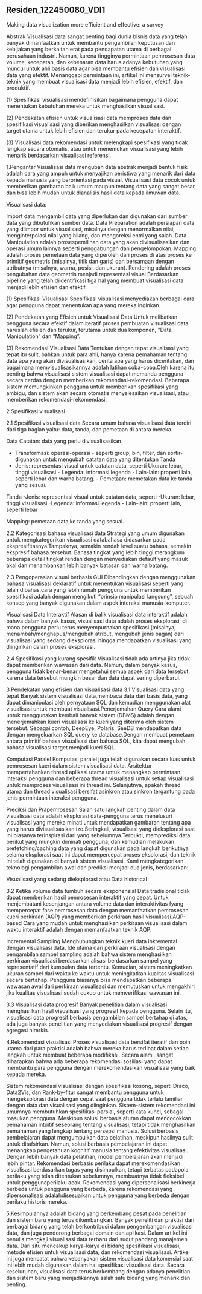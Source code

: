 ## Residen_122450080_VDI1

Making data visualization more efficient and effective: a survey

Abstrak Visualisasi data sangat penting bagi dunia bisnis data yang telah banyak dimanfaatkan untuk membantu pengambilan keputusan dan kebijakan yang berkaitan erat pada pendapatan utama di berbagai perusahaan industri. Namun, karena tingginya permintaan pemrosesan data volume, kecepatan, dan kebenaran data harus adanya kebutuhan yang muncul untuk ahli basis data agar bisa membantu efisien dan visualisasi data yang efektif. Menanggapi permintaan ini, artikel ini mensurvei teknik-teknik yang membuat visualisasi data menjadi lebih efisien, efektif, dan produktif.

(1) Spesifikasi visualisasi mendefinisikan bagaimana pengguna dapat menentukan kebutuhan mereka untuk menghasilkan visualisasi.

(2) Pendekatan efisien untuk visualisasi data memproses data dan spesifikasi visualisasi yang diberikan menghasilkan visualisasi dengan target utama untuk lebih efisien dan terukur pada kecepatan interaktif.

(3) Visualisasi data rekomendasi untuk melengkapi spesifikasi yang tidak lengkap secara otomatis, atau untuk menemukan visualisasi yang lebih menarik berdasarkan visualisasi referensi.


1.Pengantar Visualisasi data mengubah data abstrak menjadi bentuk fisik adalah cara yang ampuh untuk menyajikan peristiwa yang menarik dari data kepada manusia yang berorientasi pada visual. Visualisasi data cocok untuk memberikan gambaran baik umum maupun tentang data yang sangat besar, dan bisa lebih mudah untuk dianalisis hasil data kepada ilmuwan data.

Visualisasi data:

Import data mengambil data yang diperlukan dan digunakan dari sumber data yang dibutuhkan sumber data.
Data Preparation adalah persiapan data yang diimpor untuk visualisasi, misalnya dengan menormalkan nilai, menginterpolasi nilai yang hilang, dan mengoreksi entri yang salah.
Data Manipulation adalah prosespemilihan data yang akan divisualisasikan dan operasi umum lainnya seperti penggabungan dan pengelompokan.
Mapping adalah proses pemetaan data yang diperoleh dari proses di atas proses ke primitif geometris (misalnya, titik dan garis) dan bersamaan dengan atributnya (misalnya, warna, posisi, dan ukuran).
Rendering adalah proses pengubahan data geometris menjadi representasi visual
Berdasarkan pipeline yang telah diidentifikasi tiga hal yang membuat visualisasi data menjadi lebih efisien dan efektif.

(1) Spesifikasi Visualisasi Spesifikasi visualisasi menyediakan berbagai cara agar pengguna dapat menentukan apa yang mereka inginkan.

(2) Pendekatan yang Efisien untuk Visualisasi Data Untuk melibatkan pengguna secara efektif dalam iteratif proses pembuatan visualisasi data haruslah efisien dan terukur, terutama untuk dua komponen, "Data Manipulation” dan ”Mapping”.

(3).Rekomendasi Visualisasi Data Tentukan dengan tepat visualisasi yang tepat itu sulit, bahkan untuk para ahli, hanya karena pemahaman tentang data apa yang akan divisualisasikan, cerita apa yang harus diceritakan, dan bagaimana memvisualisasikannya adalah latihan coba-coba.Oleh karena itu, penting bahwa visualisasi sistem visualisasi dapat memandu pengguna secara cerdas dengan memberikan rekomendasi-rekomendasi. Beberapa sistem memungkinkan pengguna untuk memberikan spesifikasi yang ambigu, dan sistem akan secara otomatis menyelesaikan visualisasi, atau memberikan rekomendasi-rekomendasi.

2.Spesifikasi visualisasi

2.1 Spesifikasi visualisasi data Secara umum bahasa visualisasi data terdiri dari tiga bagian yaitu: data, tanda, dan pemetaan di antara mereka.

Data Catatan: data yang perlu divisualisasikan
- Transformasi: operasi-operasi - seperti group, bin, filter, dan sortir-digunakan untuk mengubah catatan data yang ditentukan
Tanda
- Jenis: representasi visual untuk catatan data, seperti Ukuran: lebar, tinggi visualisasi - Legenda: informasi legenda - Lain-lain: properti lain, seperti lebar dan warna batang. - Pemetaan: memetakan data ke tanda yang sesuai.

Tanda -Jenis: representasi visual untuk catatan data, seperti -Ukuran: lebar, tinggi visualisasi -Legenda: informasi legenda - Lain-lain: properti lain, seperti lebar

Mapping: pemetaan data ke tanda yang sesuai.

2.2 Kategorisasi bahasa visualisasi data Strategi yang umum digunakan untuk mengkategorikan visualisasi databahasa didasarkan pada ekspresifitasnya.Tampaknya, semakin rendah level suatu bahasa, semakin ekspresif bahasa tersebut. Bahasa tingkat yang lebih tinggi merangkum beberapa detail tingkat rendah dengan menyediakan default yang masuk akal dan menambahkan lebih banyak batasan dan warna batang.

2.3 Pengoperasian visual berbasis GUI Dibandingkan dengan menggunakan bahasa visualisasi deklaratif untuk menentukan visualisasi seperti yang telah dibahas,cara yang lebih ramah pengguna untuk memberikan spesifikasi adalah dengan mengikuti “prinsip manipulasi langsung”, sebuah konsep yang banyak digunakan dalam aspek interaksi manusia-komputer.

Visualisasi Data Interaktif Alasan di balik visualisasi data interaktif adalah bahwa dalam banyak kasus, visualisasi data adalah proses eksplorasi, di mana pengguna perlu terus menyempurnakan spesifikasi (misalnya, menambah/menghapus/mengubah atribut, mengubah jenis bagan) dari visualisasi yang sedang dieksplorasi hingga mendapatkan visualisasi yang diinginkan dalam proses eksplorasi.


2.4 Spesifikasi yang kurang spesifik Visualisasi tidak ada artinya jika tidak dapat memberikan wawasan dari data. Namun, dalam banyak kasus, pengguna tidak benar-benar mengetahui semua aspek dari data tersebut, karena data tersebut mungkin besar dan data dapat sering diperbarui.


3.Pendekatan yang efisien dan visualisasi data 3.1 Visualisasi data yang tepat Banyak sistem visualisasi data,membaca data dari basis data, yang dapat dimanipulasi oleh pernyataan SQL dan kemudian menggunakan alat visualisasi untuk membuat visualisasi.Penerjemahan Query Cara alami untuk menggunakan kembali banyak sistem (DBMS) adalah dengan menerjemahkan kueri visualisasi ke kueri yang diterima oleh sistem tersebut. Sebagai contoh, DeepEye, Polaris, SeeDB mendapatkan data dengan mengeluarkan SQL query ke database.Dengan membuat pemetaan antara primitif bahasa visualisasi dan bahasa SQL, kita dapat mengubah bahasa visualisasi target menjadi kueri SQL.

Komputasi Paralel Komputasi paralel juga telah digunakan secara luas untuk pemrosesan kueri dalam sistem visualisasi data. Arsitektur mempertahankan thread aplikasi utama untuk menangkap permintaan interaksi pengguna dan beberapa thread visualisasi untuk setiap visualisasi untuk memproses visualisasi ini thread ini. Selanjutnya, apakah thread utama dan thread visualisasi bersifat asinkron atau sinkron tergantung pada jenis permintaan interaksi pengguna.

Prediksi dan Prapemrosesan Salah satu langkah penting dalam data visualisasi data adalah eksplorasi data-pengguna terus menelusuri visualisasi yang mereka minati untuk mendapatkan gambaran tentang apa yang harus divisualisasikan ize.Seringkali, visualisasi yang dieksplorasi saat ini biasanya terinspirasi dari yang sebelumnya.Terbukti, memprediksi data berikut yang mungkin diminati pengguna, dan kemudian melakukan prefetching/caching data yang dapat digunakan pada langkah berikutnya selama eksplorasi saat ini dapat mempercepat proses eksplorasi, dan teknik ini telah digunakan di banyak sistem visualisasi. Kami mengkategorikan teknologi pengambilan awal dan prediksi menjadi dua jenis, berdasarkan:

Visualisasi yang sedang dieksplorasi atau
Data historical

3.2 Ketika volume data tumbuh secara eksponensial Data tradisional tidak dapat memberikan hasil pemrosesan interaktif yang cepat. Untuk menjembatani kesenjangan antara volume data dan interaktivitas fyang mempercepat fase pemrosesan data dengan memanfaatkan pemrosesan kueri perkiraan (AQP) yang memberikan perkiraan hasil visualisasi.AQP-based Cara yang mudah untuk menghasilkan perkiraan visualisasi dalam waktu interaktif adalah dengan memanfaatkan teknik AQP.

Incremental Sampling Menghubungkan teknik kueri data inkremental dengan visualisasi data. Ide utama dari perkiraan visualisasi dengan pengambilan sampel sampling adalah bahwa sistem menghasilkan perkiraan visualisasi berdasarkan alisasi berdasarkan sampel yang representatif dari kumpulan data tertentu. Kemudian, sistem meningkatkan ukuran sampel dari waktu ke waktu untuk meningkatkan kualitas visualisasi secara bertahap. Pengguna biasanya bisa mendapatkan beberapa wawasan awal dari perkiraan visualisasi dan memutuskan untuk mengakhiri jika kualitas visualisasi sudah cukup untuk memverifikasi wawasan ini.

3.3 Visualisasi data progresif Banyak penelitian dalam visualisasi menghasilkan hasil visualisasi yang progresif kepada pengguna. Selain itu, visualisasi data progresif berbasis pengambilan sampel bertahap di atas, ada juga banyak penelitian yang menyediakan visualisasi progresif dengan agregasi hirarkis.


4.Rekomendasi visualisasi Proses visualisasi data bersifat iteratif dan poin utama dari para praktisi adalah bahwa mereka harus terlibat dalam setiap langkah untuk membuat beberapa modifikasi. Secara alami, sangat diharapkan bahwa ada beberapa rekomendasi sosiliasi yang dapat membantu para pengguna dengan merekomendasikan visualisasi yang baik kepada mereka.

Sistem rekomendasi visualisasi dengan spesifikasi kosong, seperti Draco, Data2Vis, dan Rank-by-fitur sangat membantu pengguna untuk mengeksplorasi data dengan cepat saat pengguna tidak terlalu familiar dengan data dan visualisasi yang diinginkan. Sistem-sistem rekomendasi ini umumnya membutuhkan spesifikasi parsial, seperti kata kunci, sebagai masukan pengguna. Meskipun solusi berbasis aturan dapat mencocokkan pemahaman intuitif seseorang tentang visualisasi, tetapi tidak menghasilkan pemahaman yang lengkap tentang persepsi manusia. Solusi berbasis pembelajaran dapat mengumpulkan data pelatihan, meskipun hasilnya sulit untuk ditafsirkan. Namun, solusi berbasis pembelajaran ini dapat menangkap pengetahuan kognitif manusia tentang efektivitas visualisasi. Dengan lebih banyak data pelatihan, model pembelajaran akan menjadi lebih pintar. Rekomendasi berbasis perilaku dapat merekomendasikan visualisasi berdasarkan tugas yang disimpulkan, tetapi terbatas padapola perilaku yang telah ditentukan sebelumnya, membuatnya tidak fleksibel untuk penggunaperilaku acak. Rekomendasi yang dipersonalisasi berkinerja berbeda untuk pengguna yang berbeda, karena rekomendasi yang dipersonalisasi adalahdisesuaikan untuk pengguna yang berbeda dengan perilaku historis mereka.

5.Kesimpulannya adalah bidang yang berkembang pesat pada penelitian dan sistem baru yang terus dikembangkan. Banyak peneliti dan praktisi dari berbagai bidang yang telah berkontribusi dalam pengembangan visualisasi data, dan juga pendorong berbagai domain dan aplikasi. Dalam artikel ini, penulis mengkaji visualisasi data terbaru dari sudut pandang manajemen data. Dari situ mencakup karya-karya di bidang spesifikasi visualisasi, metode efisien untuk visualisasi data, dan rekomendasi visualisasi. Artikel ini juga mencatat bahwa kebanyakan sistem visualisasi data komersial saat ini lebih mudah digunakan dalam hal spesifikasi visualisasi data. Secara keseluruhan, visualisasi data terus berkembang dengan adanya penelitian dan sistem baru yang menjadikannya salah satu bidang yang menarik dan penting.
